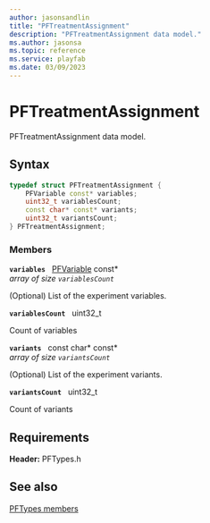 ```yaml
---
author: jasonsandlin
title: "PFTreatmentAssignment"
description: "PFTreatmentAssignment data model."
ms.author: jasonsa
ms.topic: reference
ms.service: playfab
ms.date: 03/09/2023
---
```


# PFTreatmentAssignment  

PFTreatmentAssignment data model.  

## Syntax  
  
```cpp
typedef struct PFTreatmentAssignment {  
    PFVariable const* variables;  
    uint32_t variablesCount;  
    const char* const* variants;  
    uint32_t variantsCount;  
} PFTreatmentAssignment;  
```
  
### Members  
  
**`variables`** &nbsp; [PFVariable](pfvariable.md) const*  
*array of size `variablesCount`*  
  
(Optional) List of the experiment variables.
  
**`variablesCount`** &nbsp; uint32_t  
  
Count of variables
  
**`variants`** &nbsp; const char* const*  
*array of size `variantsCount`*  
  
(Optional) List of the experiment variants.
  
**`variantsCount`** &nbsp; uint32_t  
  
Count of variants
  
  
## Requirements  
  
**Header:** PFTypes.h
  
## See also  
[PFTypes members](../pftypes_members.md)  

  
  
